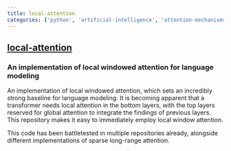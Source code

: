 ```yaml
---
title: local-attention
categories: ['python', 'artificial-intelligence', 'attention-mechanisms']
---
```

## [local-attention](https://github.com/lucidrains/local-attention)

### An implementation of local windowed attention for language modeling


An implementation of local windowed attention, which sets an incredibly strong baseline for language modeling. It is becoming apparent that a transformer needs local attention in the bottom layers, with the top layers reserved for global attention to integrate the findings of previous layers. This repository makes it easy to immediately employ local window attention.

This code has been battletested in multiple repositories already, alongside different implementations of sparse long-range attention.
